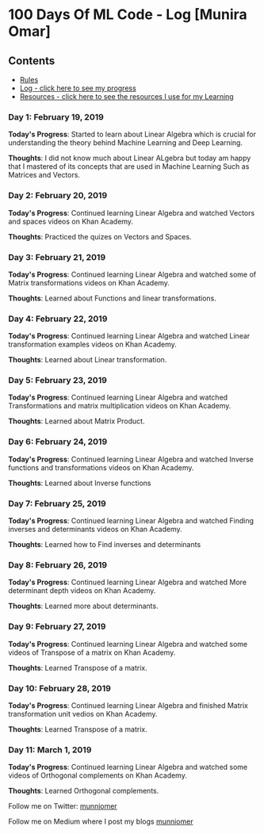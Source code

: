# 100 Days Of ML Code - Log [Munira Omar]

## Contents

* [Rules](rules.md)
* [Log - click here to see my progress](log.md)
* [Resources - click here to see the resources I use for my Learning](resources.md)

### Day 1: February 19, 2019

**Today's Progress**: Started to learn about Linear Algebra which is crucial for understanding the theory behind Machine Learning and Deep Learning.

**Thoughts**: I did not know much about Linear ALgebra but today am happy that I mastered of its concepts that are used in Machine Learning Such as Matrices and Vectors.


### Day 2: February 20, 2019

**Today's Progress**: Continued learning Linear Algebra and watched Vectors and spaces videos on Khan Academy.

**Thoughts**: Practiced the quizes on Vectors and Spaces.


### Day 3: February 21, 2019

**Today's Progress**: Continued learning Linear Algebra and watched some of Matrix transformations videos on Khan Academy.

**Thoughts**: Learned about Functions and linear transformations.


### Day 4: February 22, 2019

**Today's Progress**: Continued learning Linear Algebra and watched Linear transformation examples videos on Khan Academy.

**Thoughts**: Learned about Linear transformation.


### Day 5: February 23, 2019

**Today's Progress**: Continued learning Linear Algebra and watched Transformations and matrix multiplication videos on Khan Academy.

**Thoughts**: Learned about Matrix Product.


### Day 6: February 24, 2019

**Today's Progress**: Continued learning Linear Algebra and watched Inverse functions and transformations videos on Khan Academy.

**Thoughts**: Learned about Inverse functions

### Day 7: February 25, 2019

**Today's Progress**: Continued learning Linear Algebra and watched Finding inverses and determinants videos on Khan Academy.

**Thoughts**: Learned how to Find inverses and determinants


### Day 8: February 26, 2019

**Today's Progress**: Continued learning Linear Algebra and watched More determinant depth videos on Khan Academy.

**Thoughts**: Learned more about determinants.

### Day 9: February 27, 2019

**Today's Progress**: Continued learning Linear Algebra and watched some videos of Transpose of a matrix on Khan Academy.

**Thoughts**: Learned Transpose of a matrix.

### Day 10: February 28, 2019

**Today's Progress**: Continued learning Linear Algebra and finished Matrix transformation unit vedios on Khan Academy.

**Thoughts**: Learned Transpose of a matrix.


### Day 11: March 1, 2019

**Today's Progress**: Continued learning Linear Algebra and watched some videos of Orthogonal complements on Khan Academy.

**Thoughts**: Learned Orthogonal complements.

Follow me on Twitter: [munniomer](https://twitter.com/munniomer)

Follow me on Medium where I post my blogs [munniomer](https://medium.com/@munniomer)

